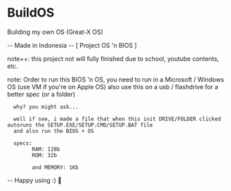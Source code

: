 # BuildOS
Building my own OS (Great-X OS)

   -- Made in Indonesia --
    [ Project OS 'n BIOS ]

note++: this project not will fully finished due to school, youtube contents, etc.

note: Order to run this BIOS 'n OS, you need to run in a Microsoft / Windows OS (use VM if you're on Apple OS)
      also use this on a usb / flashdrive for a better spec (or a folder)

      why? you might ask...

      well if see, i made a file that when this init DRIVE/FOLDER clicked autoruns the SETUP.EXE/SETUP.CMD/SETUP.BAT file
      and also run the BIOS + OS

      specs: 
            RAM: 128b
            ROM: 32b

            and MEMORY: 1Kb

-- Happy using :) 👑
